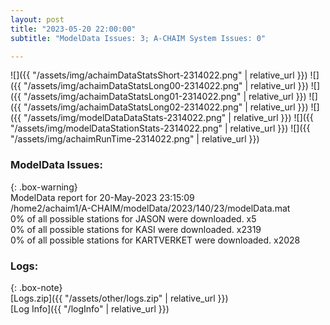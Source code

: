 ```yaml
---
layout: post
title: "2023-05-20 22:00:00"
subtitle: "ModelData Issues: 3; A-CHAIM System Issues: 0"

---
```


![]({{ "/assets/img/achaimDataStatsShort-2314022.png" | relative_url }})
![]({{ "/assets/img/achaimDataStatsLong00-2314022.png" | relative_url }})
![]({{ "/assets/img/achaimDataStatsLong01-2314022.png" | relative_url }})
![]({{ "/assets/img/achaimDataStatsLong02-2314022.png" | relative_url }})
![]({{ "/assets/img/modelDataDataStats-2314022.png" | relative_url }})
![]({{ "/assets/img/modelDataStationStats-2314022.png" | relative_url }})
![]({{ "/assets/img/achaimRunTime-2314022.png" | relative_url }})


### ModelData Issues:  
  
{: .box-warning}  
 ModelData report for 20-May-2023 23:15:09   
 /home2/achaim1/A-CHAIM/modelData/2023/140/23/modelData.mat   
 0% of all possible stations for JASON were downloaded. x5   
 0% of all possible stations for KASI were downloaded. x2319   
 0% of all possible stations for KARTVERKET were downloaded. x2028   
  


### Logs:  
  
{: .box-note}  
[Logs.zip]({{ "/assets/other/logs.zip" | relative_url }})  
[Log Info]({{ "/logInfo" | relative_url }})  
